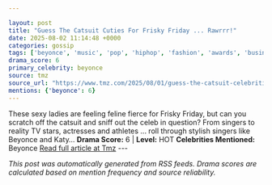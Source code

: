 ```yaml
---

layout: post
title: "Guess The Catsuit Cuties For Frisky Friday ... Rawrrr!"
date: 2025-08-02 11:14:48 +0000
categories: gossip
tags: ['beyonce', 'music', 'pop', 'hiphop', 'fashion', 'awards', 'business', 'source-tmz', 'drama-hot']
drama_score: 6
primary_celebrity: beyonce
source: tmz
source_url: "https://www.tmz.com/2025/08/01/guess-the-catsuit-celebrities-photos/"
mentions: {'beyonce': 6}
---
```


These sexy ladies are feeling feline fierce for Frisky Friday, but can you scratch off the catsuit and sniff out the celeb in question? From singers to reality TV stars, actresses and athletes ... roll through stylish singers like Beyonce and Katy… **Drama Score:** 6 | **Level:** HOT **Celebrities Mentioned:** Beyonce [Read full article at Tmz](https://www.tmz.com/2025/08/01/guess-the-catsuit-celebrities-photos/) --- 

*This post was automatically generated from RSS feeds. Drama scores are calculated based on mention frequency and source reliability.*